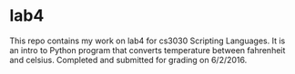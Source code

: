 # lab4
This repo contains my work on lab4 for cs3030 Scripting Languages. It is an intro to Python program that converts temperature between fahrenheit and celsius. Completed and submitted for grading on 6/2/2016.

